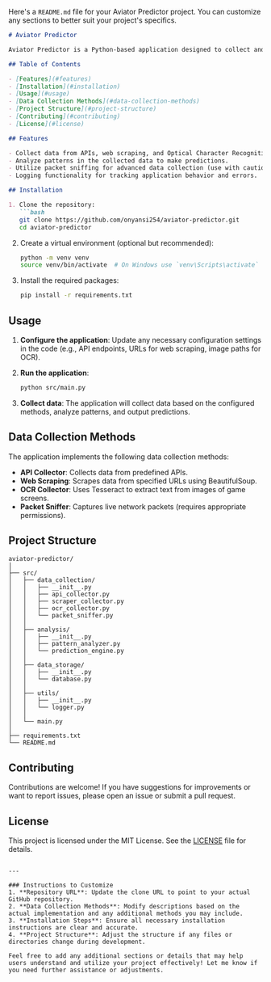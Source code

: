 Here's a `README.md` file for your Aviator Predictor project. You can customize any sections to better suit your project's specifics.

```markdown
# Aviator Predictor

Aviator Predictor is a Python-based application designed to collect and analyze data from various sources related to the Aviator gambling game. The project aims to predict patterns and outcomes based on historical data, providing users with insights to inform their gambling decisions.

## Table of Contents

- [Features](#features)
- [Installation](#installation)
- [Usage](#usage)
- [Data Collection Methods](#data-collection-methods)
- [Project Structure](#project-structure)
- [Contributing](#contributing)
- [License](#license)

## Features

- Collect data from APIs, web scraping, and Optical Character Recognition (OCR).
- Analyze patterns in the collected data to make predictions.
- Utilize packet sniffing for advanced data collection (use with caution).
- Logging functionality for tracking application behavior and errors.

## Installation

1. Clone the repository:
   ```bash
   git clone https://github.com/onyansi254/aviator-predictor.git
   cd aviator-predictor
   ```

2. Create a virtual environment (optional but recommended):
   ```bash
   python -m venv venv
   source venv/bin/activate  # On Windows use `venv\Scripts\activate`
   ```

3. Install the required packages:
   ```bash
   pip install -r requirements.txt
   ```

## Usage

1. **Configure the application**: Update any necessary configuration settings in the code (e.g., API endpoints, URLs for web scraping, image paths for OCR).

2. **Run the application**:
   ```bash
   python src/main.py
   ```

3. **Collect data**: The application will collect data based on the configured methods, analyze patterns, and output predictions.

## Data Collection Methods

The application implements the following data collection methods:

- **API Collector**: Collects data from predefined APIs.
- **Web Scraping**: Scrapes data from specified URLs using BeautifulSoup.
- **OCR Collector**: Uses Tesseract to extract text from images of game screens.
- **Packet Sniffer**: Captures live network packets (requires appropriate permissions).

## Project Structure

```
aviator-predictor/
│
├── src/
│   ├── data_collection/
│   │   ├── __init__.py
│   │   ├── api_collector.py
│   │   ├── scraper_collector.py
│   │   ├── ocr_collector.py
│   │   └── packet_sniffer.py
│   │
│   ├── analysis/
│   │   ├── __init__.py
│   │   ├── pattern_analyzer.py
│   │   └── prediction_engine.py
│   │
│   ├── data_storage/
│   │   ├── __init__.py
│   │   └── database.py
│   │
│   ├── utils/
│   │   ├── __init__.py
│   │   └── logger.py
│   │
│   └── main.py
│
├── requirements.txt
└── README.md
```

## Contributing

Contributions are welcome! If you have suggestions for improvements or want to report issues, please open an issue or submit a pull request.

## License

This project is licensed under the MIT License. See the [LICENSE](LICENSE) file for details.
```

---

### Instructions to Customize
1. **Repository URL**: Update the clone URL to point to your actual GitHub repository.
2. **Data Collection Methods**: Modify descriptions based on the actual implementation and any additional methods you may include.
3. **Installation Steps**: Ensure all necessary installation instructions are clear and accurate.
4. **Project Structure**: Adjust the structure if any files or directories change during development.

Feel free to add any additional sections or details that may help users understand and utilize your project effectively! Let me know if you need further assistance or adjustments.
